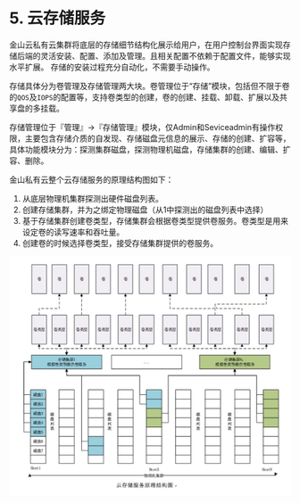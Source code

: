 # 5. 云存储服务

金山云私有云集群将底层的存储细节结构化展示给用户，在用户控制台界面实现存储后端的灵活安装、配置、添加及管理。且相关配置不依赖于配置文件，能够实现水平扩展。 存储的安装过程充分自动化，不需要手动操作。

存储具体分为卷管理及存储管理两大块。卷管理位于“存储”模块，包括但不限于卷的`QOS`及`IOPS`的配置等，支持卷类型的创建，卷的创建、挂载、卸载、扩展以及共享盘的多挂载。

存储管理位于『管理』->『存储管理』模块，仅Admin和Seviceadmin有操作权限，主要包含存储介质的自发现、存储磁盘元信息的展示、存储的创建、扩容等，具体功能模块分为：探测集群磁盘，探测物理机磁盘，存储集群的创建、编辑、扩容、删除。

金山私有云整个云存储服务的原理结构图如下：

1. 从底层物理机集群探测出硬件磁盘列表。
2. 创建存储集群，并为之绑定物理磁盘（从1中探测出的磁盘列表中选择）
3. 基于存储集群创建卷类型，存储集群会根据卷类型提供卷服务。卷类型是用来设定卷的读写速率和吞吐量。
4. 创建卷的时候选择卷类型，接受存储集群提供的卷服务。

![](/assets/存储服务原理结构图.png)

